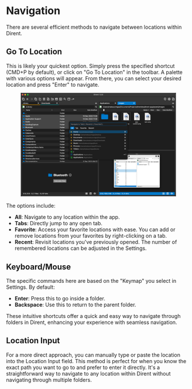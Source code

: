 # Navigation

There are several efficient methods to navigate between locations within Dirent.

## **Go To Location**

This is likely your quickest option. Simply press the specified shortcut (CMD+P by default), or click on "Go To Location" in the toolbar. A palette with various options will appear. From there, you can select your desired location and press "Enter" to navigate.&#x20;

<figure><img src="../.gitbook/assets/CleanShot 2023-12-20 at 22.44.52@2x.png" alt=""><figcaption></figcaption></figure>

The options include:

* **All**: Navigate to any location within the app.
* **Tabs**: Directly jump to any open tab.
* **Favorite**: Access your favorite locations with ease. You can add or remove locations from your favorites by right-clicking on a tab.
* **Recent**: Revisit locations you've previously opened. The number of remembered locations can be adjusted in the Settings.

## Keyboard/Mouse

The specific commands here are based on the "Keymap" you select in Settings. By default:

* **Enter**: Press this to go inside a folder.
* **Backspace**: Use this to return to the parent folder.

These intuitive shortcuts offer a quick and easy way to navigate through folders in Dirent, enhancing your experience with seamless navigation.

## Location Input

For a more direct approach, you can manually type or paste the location into the Location Input field. This method is perfect for when you know the exact path you want to go to and prefer to enter it directly. It's a straightforward way to navigate to any location within Dirent without navigating through multiple folders.
